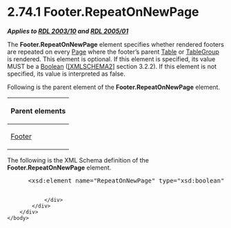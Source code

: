 <html dir="LTR" xmlns:mshelp="http://msdn.microsoft.com/mshelp" xmlns:ddue="http://ddue.schemas.microsoft.com/authoring/2003/5" xmlns:xlink="http://www.w3.org/1999/xlink" xmlns:tool="http://www.microsoft.com/tooltip">
    <head>
        <meta http-equiv="Content-Type" content="text/html; CHARSET=utf-8"></meta>
        <meta name="save" content="history"></meta>
        <title>2.74.1 Footer.RepeatOnNewPage</title>
        <xml>
            <mshelp:toctitle title="2.74.1 Footer.RepeatOnNewPage"></mshelp:toctitle>
            <mshelp:rltitle title="[MS-RDL]: Footer.RepeatOnNewPage"></mshelp:rltitle>
            <mshelp:keyword index="A" term="4d31868f-f9dc-4204-9d3a-36868d208622"></mshelp:keyword>
            <mshelp:attr name="DCSext.ContentType" value="open specification"></mshelp:attr>
            <mshelp:attr name="AssetID" value="4d31868f-f9dc-4204-9d3a-36868d208622"></mshelp:attr>
            <mshelp:attr name="TopicType" value="kbRef"></mshelp:attr>
            <mshelp:attr name="DCSext.Title" value="[MS-RDL]: Footer.RepeatOnNewPage" />
        </xml>
    </head>
    <body>
        <div id="header">
            <h1 class="heading">2.74.1 Footer.RepeatOnNewPage</h1>
        </div>
        <div id="mainSection">
            <div id="mainBody">
                <div id="allHistory" class="saveHistory"></div>
                <div id="sectionSection0" class="section" name="collapseableSection">
                    

<p><b><i>Applies to </i></b><a href="a7e2ad00-07c8-4f6d-80ab-3ad55df7b233.md"><b><i>RDL 2003/10</i></b></a><b>
<i>and </i></b><a href="3ebe2912-4958-4832-b391-cad1f5e13338.md"><b><i>RDL 2005/01</i></b></a></p>

<p>The <b>Footer.RepeatOnNewPage</b> element specifies whether
rendered footers are repeated on every <a href="b5e525d5-00d6-4e1a-8813-55f327da6b4c.md">Page</a> where the footer’s
parent <a href="660db744-699e-4ca3-a2d6-a5cab4bcf9b0.md">Table</a> or <a href="a23c61be-758a-4247-a3ab-fd1159ff0520.md">TableGroup</a> is rendered.
This element is optional. If this element is specified, its value MUST be a <a href="4802fa14-3619-43fa-9898-3acab160a24c.md">Boolean</a> (<a href="https://go.microsoft.com/fwlink/?LinkId=90610">[XMLSCHEMA2]</a> section
3.2.2). If this element is not specified, its value is interpreted as false.</p>

<p>Following is the parent element of the <b>Footer.RepeatOnNewPage</b>
element.</p>

<table>
 <thead>
  <tr>
   <th>
   <p>Parent elements</p>
   </th>
  </tr>
 </thead>
 <tr>
  <td>
  <p><a href="cbfd158a-39e9-437a-9c7b-875c87155583.md">Footer</a></p>
  </td>
 </tr>
</table>

<p>The following is the XML Schema definition of the <b>Footer.RepeatOnNewPage</b>
element.           </p>

<dl>
<dd>
<div><pre> &lt;xsd:element name=&quot;RepeatOnNewPage&quot; type=&quot;xsd:boolean&quot; minOccurs=&quot;0&quot; /&gt;
  
</pre></div>
</dd></dl>


                </div>
            </div>
        </div>
    </body>
</html>